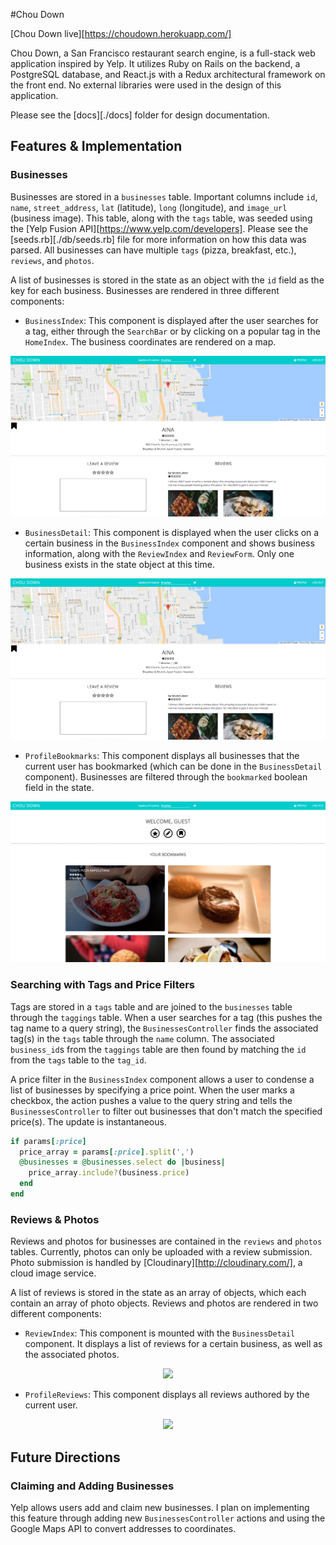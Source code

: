 #Chou Down

[Chou Down live][https://choudown.herokuapp.com/]

Chou Down, a San Francisco restaurant search engine, is a full-stack web application inspired by Yelp. It utilizes Ruby on Rails on the backend, a PostgreSQL database, and React.js with a Redux architectural framework on the front end. No external libraries were used in the design of this application.

Please see the [docs][./docs] folder for design documentation.

## Features & Implementation

### Businesses

Businesses are stored in a `businesses` table. Important columns include `id`, `name`, `street_address`, `lat` (latitude), `long` (longitude), and `image_url` (business image). This table, along with the `tags` table, was seeded using the [Yelp Fusion API][https://www.yelp.com/developers]. Please see the [seeds.rb][./db/seeds.rb] file for more information on how this data was parsed. All businesses can have multiple `tags` (pizza, breakfast, etc.), `reviews`, and `photos`.

A list of businesses is stored in the state as an object with the `id` field as the key for each business. Businesses are rendered in three different components:
* `BusinessIndex`: This component is displayed after the user searches for a tag, either through the `SearchBar` or by clicking on a popular tag in the `HomeIndex`. The business coordinates are rendered on a map.

<p align="center">
  <img src="readme_photos/business-detail.png" business-index>
</p>

* `BusinessDetail`: This component is displayed when the user clicks on a certain business in the `BusinessIndex` component and shows business information, along with the `ReviewIndex` and `ReviewForm`. Only one business exists in the state object at this time.

<p align="center">
  <img src="readme_photos/business-detail.png" business-detail>
</p>

* `ProfileBookmarks`: This component displays all businesses that the current user has bookmarked (which can be done in the `BusinessDetail` component). Businesses are filtered through the `bookmarked` boolean field in the state.

<p align="center">
  <img src="readme_photos/profile-bookmarks.png" profile-bookmarks>
</p>

### Searching with Tags and Price Filters

Tags are stored in a `tags` table and are joined to the `businesses` table through the `taggings` table. When a user searches for a tag (this pushes the tag name to a query string), the `BusinessesController` finds the associated tag(s) in the `tags` table through the `name` column. The associated `business_id`s from the `taggings` table are then found by matching the `id` from the `tags` table to the `tag_id`.

A price filter in the `BusinessIndex` component allows a user to condense a list of businesses by specifying a price point. When the user marks a checkbox, the action pushes a value to the query string and tells the `BusinessesController` to filter out businesses that don't match the specified price(s). The update is instantaneous.  

```ruby
if params[:price]
  price_array = params[:price].split(',')
  @businesses = @businesses.select do |business|
    price_array.include?(business.price)
  end
end
```

### Reviews & Photos

Reviews and photos for businesses are contained in the `reviews` and `photos` tables. Currently, photos can only be uploaded with a review submission. Photo submission is handled by [Cloudinary][http://cloudinary.com/], a cloud image service.

A list of reviews is stored in the state as an array of objects, which each contain an array of photo objects. Reviews and photos are rendered in two different components:
* `ReviewIndex`: This component is mounted with the `BusinessDetail` component. It displays a list of reviews for a certain business, as well as the associated photos.

<p align="center">
  <img src="readme_photos/review-photos" review-photos>
</p>

* `ProfileReviews`: This component displays all reviews authored by the current user.

<p align="center">
  <img src="readme_photos/profile-reviews" profile-reviews>
</p>

## Future Directions

### Claiming and Adding Businesses
Yelp allows users add and claim new businesses. I plan on implementing this feature through adding new `BusinessesController` actions and using the Google Maps API to convert addresses to coordinates.
